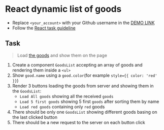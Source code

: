 # React dynamic list of goods
- Replace `<your_account>` with your Github username in the
 [DEMO LINK](https://Alex-8-8.github.io/react_dynamic-list-of-goods/)
- Follow the [React task guideline](https://github.com/mate-academy/react_task-guideline#react-tasks-guideline)

## Task
> Load [the goods](https://mate-academy.github.io/react_dynamic-list-of-goods/goods.json) and show them on the page

1. Create a component `GoodsList` accepting an array of goods and rendering them inside a `<ul>`
1. Show `good.name` using a `good.color`(for example `style={{ color: 'red' }}`)
1. Render 3 buttons loading the goods from server and showing them in the `GoodsList`:
    - `Load All goods` showing all the received `goods`
    - `Load 5 first goods` showing 5 first `goods` after sorting them by name
    - `Load red goods` containing only `red` goods
1. There should be only one `GoodsList` showing different goods basing on the last clicked button
1. There should be a new request to the server on each button click
